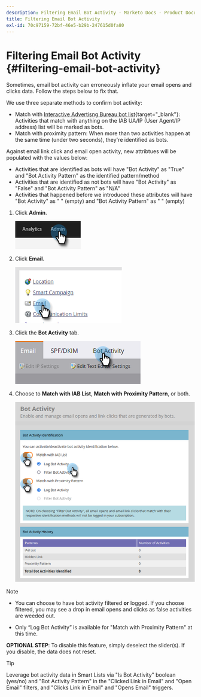 ```yaml
---
description: Filtering Email Bot Activity - Marketo Docs - Product Documentation
title: Filtering Email Bot Activity
exl-id: 70c97159-72bf-46e5-b29b-247615d0fa80
---
```

# Filtering Email Bot Activity {#filtering-email-bot-activity}

Sometimes, email bot activity can erroneously inflate your email opens and clicks data. Follow the steps below to fix that.

We use three separate methods to confirm bot activity:

* Match with [Interactive Advertisng Bureau bot list](https://www.iab.com/guidelines/iab-abc-international-spiders-bots-list/){target="_blank"}: Activities that match with anything on the IAB UA/IP (User Agent/IP address) list will be marked as bots.
* Match with proximity pattern: When more than two activities happen at the same time (under two seconds), they're identified as bots.

Against email link click and email open activity, new attribtues will be populated with the values below:

* Activities that are identified as bots will have "Bot Activity" as "True" and "Bot Activity Pattern" as the identified pattern/method
* Activities that are identified as not bots will have "Bot Activity" as "False" and "Bot Activity Pattern" as "N/A"
* Activities that happened before we introduced these attributes will have "Bot Activity" as " " (empty) and "Bot Activity Pattern" as " " (empty)

1. Click **Admin**.

   ![](assets/filtering-email-bot-activity-1.png)

1. Click **Email**.

   ![](assets/filtering-email-bot-activity-2.png)

1. Click the **Bot Activity** tab.

   ![](assets/filtering-email-bot-activity-3.png)

1. Choose to **Match with IAB List**, **Match with Proximity Pattern**, or both.

   ![](assets/filtering-email-bot-activity-4.png)

>[!NOTE]
>
>* You can choose to have bot activity filtered **or** logged. If you choose filtered, you may see a drop in email opens and clicks as false activities are weeded out.
>
>* Only “Log Bot Activity” is available for "Match with Proximity Pattern" at this time.

**OPTIONAL STEP**: To disable this feature, simply deselect the slider(s). If you disable, the data does not reset.

>[!TIP]
>
>Leverage bot activity data in Smart Lists via "Is Bot Activity" boolean (yes/no) and "Bot Activity Pattern" in the "Clicked Link in Email" and "Open Email" filters, and "Clicks Link in Email" and "Opens Email" triggers.
